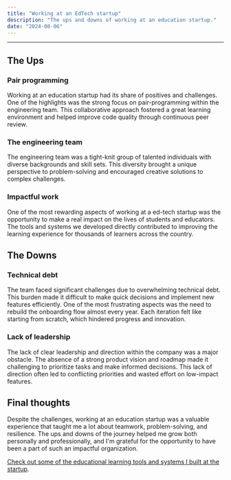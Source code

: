 ```yaml
---
title: "Working at an EdTech startup"
description: "The ups and downs of working at an education startup."
date: "2024-08-06"
---
```


---

## The Ups

### Pair programming

Working at an education startup had its share of positives and challenges. One of the highlights was the strong focus on pair-programming within the engineering team. This collaborative approach fostered a great learning environment and helped improve code quality through continuous peer review.

### The engineering team

The engineering team was a tight-knit group of talented individuals with diverse backgrounds and skill sets. This diversity brought a unique perspective to problem-solving and encouraged creative solutions to complex challenges.

### Impactful work

One of the most rewarding aspects of working at a ed-tech startup was the opportunity to make a real impact on the lives of students and educators. The tools and systems we developed directly contributed to improving the learning experience for thousands of learners across the country.

## The Downs

### Technical debt

The team faced significant challenges due to overwhelming technical debt. This burden made it difficult to make quick decisions and implement new features efficiently. One of the most frustrating aspects was the need to rebuild the onboarding flow almost every year. Each iteration felt like starting from scratch, which hindered progress and innovation.

### Lack of leadership

The lack of clear leadership and direction within the company was a major obstacle. The absence of a strong product vision and roadmap made it challenging to prioritize tasks and make informed decisions. This lack of direction often led to conflicting priorities and wasted effort on low-impact features.


## Final thoughts

Despite the challenges, working at an education startup was a valuable experience that taught me a lot about teamwork, problem-solving, and resilience. The ups and downs of the journey helped me grow both personally and professionally, and I'm grateful for the opportunity to have been a part of such an impactful organization.

[Check out some of the educational learning tools and systems I built at the startup](/projects/project-3).
